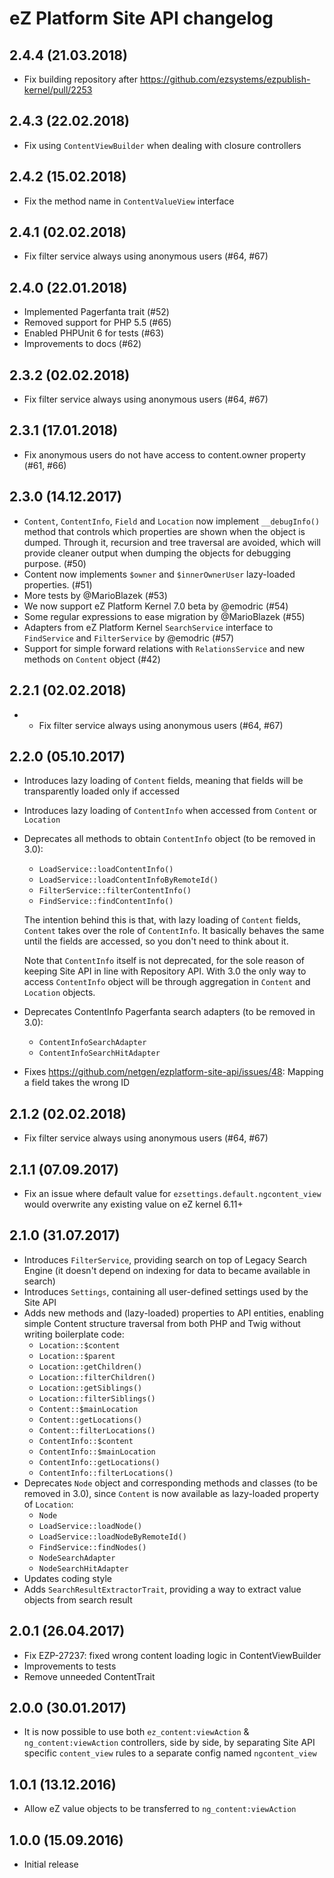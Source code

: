 eZ Platform Site API changelog
==============================

2.4.4 (21.03.2018)
------------------

* Fix building repository after https://github.com/ezsystems/ezpublish-kernel/pull/2253

2.4.3 (22.02.2018)
------------------

* Fix using `ContentViewBuilder` when dealing with closure controllers

2.4.2 (15.02.2018)
------------------

* Fix the method name in `ContentValueView` interface

2.4.1 (02.02.2018)
------------------

* Fix filter service always using anonymous users (#64, #67)

2.4.0 (22.01.2018)
------------------

* Implemented Pagerfanta trait (#52)
* Removed support for PHP 5.5 (#65)
* Enabled PHPUnit 6 for tests (#63)
* Improvements to docs (#62)

2.3.2 (02.02.2018)
------------------

* Fix filter service always using anonymous users (#64, #67)

2.3.1 (17.01.2018)
------------------

* Fix anonymous users do not have access to content.owner property (#61, #66)

2.3.0 (14.12.2017)
------------------

* `Content`, `ContentInfo`, `Field` and `Location` now implement `__debugInfo()` method that controls which
  properties are shown when the object is dumped. Through it, recursion and tree traversal are avoided,
  which will provide cleaner output when dumping the objects for debugging purpose. (#50)
* Content now implements `$owner` and `$innerOwnerUser` lazy-loaded properties. (#51)
* More tests by @MarioBlazek (#53)
* We now support eZ Platform Kernel 7.0 beta by @emodric (#54)
* Some regular expressions to ease migration by @MarioBlazek (#55)
* Adapters from eZ Platform Kernel `SearchService` interface to `FindService` and `FilterService` by @emodric (#57)
* Support for simple forward relations with `RelationsService` and new methods on `Content` object (#42)

2.2.1 (02.02.2018)
------------------

* * Fix filter service always using anonymous users (#64, #67)

2.2.0 (05.10.2017)
------------------

* Introduces lazy loading of `Content` fields, meaning that fields will be transparently loaded only
if accessed
* Introduces lazy loading of `ContentInfo` when accessed from `Content` or `Location`
* Deprecates all methods to obtain `ContentInfo` object (to be removed in 3.0):
  * `LoadService::loadContentInfo()`
  * `LoadService::loadContentInfoByRemoteId()`
  * `FilterService::filterContentInfo()`
  * `FindService::findContentInfo()`

  The intention behind this is that, with lazy loading of `Content` fields, `Content` takes over the
  role of `ContentInfo`. It basically behaves the same until the fields are accessed, so you don't
  need to think about it. 

  Note that `ContentInfo` itself is not deprecated, for the sole reason of keeping Site API in line
  with Repository API. With 3.0 the only way to access `ContentInfo` object will be through
  aggregation in `Content` and `Location` objects.
* Deprecates ContentInfo Pagerfanta search adapters (to be removed in 3.0):
  * `ContentInfoSearchAdapter`
  * `ContentInfoSearchHitAdapter`
* Fixes https://github.com/netgen/ezplatform-site-api/issues/48: Mapping a field takes the wrong ID

2.1.2 (02.02.2018)
------------------

* Fix filter service always using anonymous users (#64, #67)

2.1.1 (07.09.2017)
------------------

* Fix an issue where default value for `ezsettings.default.ngcontent_view` would overwrite any existing value on eZ kernel 6.11+

2.1.0 (31.07.2017)
------------------

* Introduces `FilterService`, providing search on top of Legacy Search Engine (it doesn't depend
on indexing for data to became available in search)
* Introduces `Settings`, containing all user-defined settings used by the Site API
* Adds new methods and (lazy-loaded) properties to API entities, enabling simple Content structure
traversal from both PHP and Twig without writing boilerplate code:
  * `Location::$content`
  * `Location::$parent`
  * `Location::getChildren()`
  * `Location::filterChildren()`
  * `Location::getSiblings()`
  * `Location::filterSiblings()`
  * `Content::$mainLocation`
  * `Content::getLocations()`
  * `Content::filterLocations()`
  * `ContentInfo::$content`
  * `ContentInfo::$mainLocation`
  * `ContentInfo::getLocations()`
  * `ContentInfo::filterLocations()`
* Deprecates `Node` object and corresponding methods and classes (to be removed in 3.0), since `Content` is now
available as lazy-loaded property of `Location`:
  * `Node`
  * `LoadService::loadNode()`
  * `LoadService::loadNodeByRemoteId()`
  * `FindService::findNodes()`
  * `NodeSearchAdapter`
  * `NodeSearchHitAdapter`
* Updates coding style
* Adds `SearchResultExtractorTrait`, providing a way to extract value objects from search result

2.0.1 (26.04.2017)
------------------

* Fix EZP-27237: fixed wrong content loading logic in ContentViewBuilder
* Improvements to tests
* Remove unneeded ContentTrait

2.0.0 (30.01.2017)
------------------

* It is now possible to use both `ez_content:viewAction` & `ng_content:viewAction` controllers, side by side, by separating Site API specific `content_view` rules to a separate config named `ngcontent_view`

1.0.1 (13.12.2016)
------------------

* Allow eZ value objects to be transferred to `ng_content:viewAction`

1.0.0 (15.09.2016)
------------------

* Initial release
